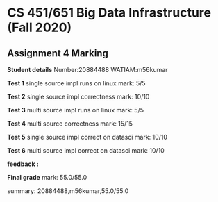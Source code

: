 # CS 451/651 Big Data Infrastructure (Fall 2020)
## Assignment 4 Marking

**Student details**
Number:20884488
WATIAM:m56kumar

**Test 1**
single source impl runs on linux
mark: 5/5

**Test 2**
single source impl correctness
mark: 10/10

**Test 3**
multi source impl runs on linux
mark: 5/5

**Test 4**
multi source correctness
mark: 15/15

**Test 5**
single source impl correct on datasci
mark: 10/10

**Test 6**
multi source impl correct on datasci
mark: 10/10

**feedback :** 

**Final grade**
mark: 55.0/55.0

summary: 20884488,m56kumar,55.0/55.0
